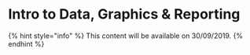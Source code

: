 # Intro to Data, Graphics & Reporting

{% hint style="info" %}
This content will be available on 30/09/2019.
{% endhint %}

